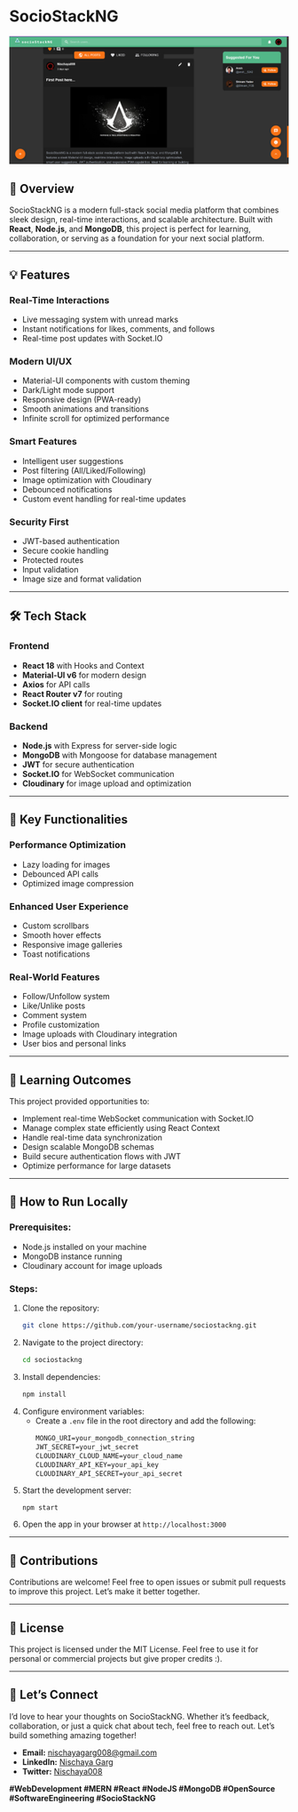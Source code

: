 # SocioStackNG

![SocioStackNG Banner](https://github.com/Nischaya008/Image_hosting/blob/main/SSN_Banner.png)

## 🚀 Overview
SocioStackNG is a modern full-stack social media platform that combines sleek design, real-time interactions, and scalable architecture. Built with **React**, **Node.js**, and **MongoDB**, this project is perfect for learning, collaboration, or serving as a foundation for your next social platform.

---

## 💡 Features
### **Real-Time Interactions**
- Live messaging system with unread marks
- Instant notifications for likes, comments, and follows
- Real-time post updates with Socket.IO

### **Modern UI/UX**
- Material-UI components with custom theming
- Dark/Light mode support
- Responsive design (PWA-ready)
- Smooth animations and transitions
- Infinite scroll for optimized performance

### **Smart Features**
- Intelligent user suggestions
- Post filtering (All/Liked/Following)
- Image optimization with Cloudinary
- Debounced notifications
- Custom event handling for real-time updates

### **Security First**
- JWT-based authentication
- Secure cookie handling
- Protected routes
- Input validation
- Image size and format validation

---

## 🛠️ Tech Stack
### **Frontend**
- **React 18** with Hooks and Context
- **Material-UI v6** for modern design
- **Axios** for API calls
- **React Router v7** for routing
- **Socket.IO client** for real-time updates

### **Backend**
- **Node.js** with Express for server-side logic
- **MongoDB** with Mongoose for database management
- **JWT** for secure authentication
- **Socket.IO** for WebSocket communication
- **Cloudinary** for image upload and optimization

---

## 📱 Key Functionalities
### **Performance Optimization**
- Lazy loading for images
- Debounced API calls
- Optimized image compression

### **Enhanced User Experience**
- Custom scrollbars
- Smooth hover effects
- Responsive image galleries
- Toast notifications

### **Real-World Features**
- Follow/Unfollow system
- Like/Unlike posts
- Comment system
- Profile customization
- Image uploads with Cloudinary integration
- User bios and personal links

---

## 🌟 Learning Outcomes
This project provided opportunities to:
- Implement real-time WebSocket communication with Socket.IO
- Manage complex state efficiently using React Context
- Handle real-time data synchronization
- Design scalable MongoDB schemas
- Build secure authentication flows with JWT
- Optimize performance for large datasets

---

## 🔗 How to Run Locally
### Prerequisites:
- Node.js installed on your machine
- MongoDB instance running
- Cloudinary account for image uploads

### Steps:
1. Clone the repository:
   ```bash
   git clone https://github.com/your-username/sociostackng.git
   ```
2. Navigate to the project directory:
   ```bash
   cd sociostackng
   ```
3. Install dependencies:
   ```bash
   npm install
   ```
4. Configure environment variables:
   - Create a `.env` file in the root directory and add the following:
     ```env
     MONGO_URI=your_mongodb_connection_string
     JWT_SECRET=your_jwt_secret
     CLOUDINARY_CLOUD_NAME=your_cloud_name
     CLOUDINARY_API_KEY=your_api_key
     CLOUDINARY_API_SECRET=your_api_secret
     ```
5. Start the development server:
   ```bash
   npm start
   ```
6. Open the app in your browser at `http://localhost:3000`

---

## 🤝 Contributions
Contributions are welcome! Feel free to open issues or submit pull requests to improve this project. Let’s make it better together.

---

## 📄 License
This project is licensed under the MIT License. Feel free to use it for personal or commercial projects but give proper credits :).

---

## 💬 Let’s Connect
I’d love to hear your thoughts on SocioStackNG. Whether it’s feedback, collaboration, or just a quick chat about tech, feel free to reach out. Let’s build something amazing together!
- **Email:** [nischayagarg008@gmail.com](mailto:nischayagarg008@gmail.com)
- **LinkedIn:** [Nischaya Garg](https://www.linkedin.com/in/nischaya008/)
- **Twitter:** [Nischaya008](https://x.com/Nischaya008)

**#WebDevelopment #MERN #React #NodeJS #MongoDB #OpenSource #SoftwareEngineering #SocioStackNG**
